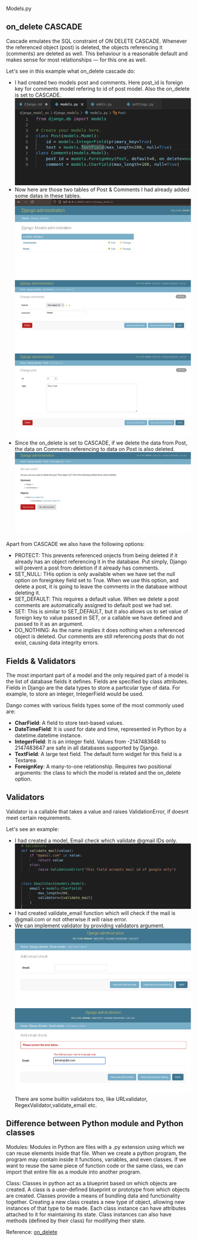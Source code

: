 Models.py




## on_delete CASCADE

Cascade emulates the SQL constraint of ON DELETE CASCADE. Whenever the referenced object (post) is deleted, the objects referencing it (comments) are deleted as well. This behaviour is a reasonable default and makes sense for most relationships — for this one as well.

Let's see in this example what on_delete cascade do:
- I had created two models post and comments. Here post_id is foreign key for comments model refering to id of post model. Also the on_delete is set to CASCADE.  
![models-img](img/1.png)
- Now here are those two tables of Post & Comments I had already added some datas in these tables.  
![models-img](img/Screenshot%20from%202022-01-04%2011-23-18.png)
![models-img](img/Screenshot%20from%202022-01-04%2011-23-41.png)
![models-img](img/Screenshot%20from%202022-01-04%2011-23-57.png)
- Since the on_delete is set to CASCADE, if we delete the data from Post, the data on Comments referencing to data on Post is also deleted.  
![models-img](img/Screenshot%20from%202022-01-04%2011-26-02.png)


Apart from CASCADE we also have the following options:
- PROTECT: This prevents referenced onjects from being deleted if it already has an object referencing it in the database. Put simply, Django will prevent a post from deletion if it already has comments.
- SET_NULL: THis option is only available when we have set the null option on foreignkey field set to True. When we use this option, and delete a post, it is going to leave the comments in the database without deleting it.
- SET_DEFAULT: This requires a default value. When we delete a post comments are automatically assigned to default post we had set.
- SET: This is similar to SET_DEFAULT, but it also allows us to set value of foreign key to value passed in SET, or a callable we have defined and passed to it as an argument.
- DO_NOTHING: As the name implies it does nothing when a referenced object is deleted. Our comments are still referencing posts that do not exist, causing data integrity errors.


## Fields & Validators
The most important part of a model and the only required part of a model is the list of database fields it defines. Fields are specified by class attributes. Fields in Django are the data types to store a particular type of data. For example, to store an integer, IntegerField would be used.

Dango comes with various fields types some of the most commonly used are:
- __CharField__: A field to store text-based values.
- __DateTimeField__: It is used for date and time, represented in Python by a datetime.datetime instance.
- __IntegerField__: It is an integer field. Values from -2147483648 to 2147483647 are safe in all databases supported by Django.
- __TextField__: A large text field. The default form widget for this field is a Textarea.
- __ForeignKey__: A many-to-one relationship. Requires two positional arguments: the class to which the model is related and the on_delete option.



## Validators
Validator is a callable that takes a value and raises ValidationError, if doesnt meet certain requirements.

Let's see an example:
- I had created a model, Email check which validate @gmail IDs only.
  ![validators](img/Screenshot%20from%202022-01-04%2011-58-05.png)
- I had created validate_email function which will check if the mail is @gmail.com or not otherwise it will raise error.
- We can implement validator by providing validators argument.
  ![validators](img/Screenshot%20from%202022-01-04%2011-58-21.png)
  ![validators](img/Screenshot%20from%202022-01-04%2012-00-27.png)
There are some builtin validators too, like URLvalidator, RegexValidator,validate_email etc.

## Difference between Python module and Python classes

Modules:
Modules in Python are files with a .py extension using which we can reuse elements inside that file. When we create a python program, the program may contain inside it functions, variables, and even classes.
If we want to reuse the same piece of function code or the same class, we can import that entire file as a module into another program.

Class:
Classes in python act as a blueprint based on which objects are created. A class is a user-defined blueprint or prototype from which objects are created. Classes provide a means of bundling data and functionality together. Creating a new class creates a new type of object, allowing new instances of that type to be made. Each class instance can have attributes attached to it for maintaining its state. Class instances can also have methods (defined by their class) for modifying their state.


Reference:
[on_delete](https://medium.com/@inem.patrick/django-database-integrity-foreignkey-on-delete-option-db7d160762e4)
